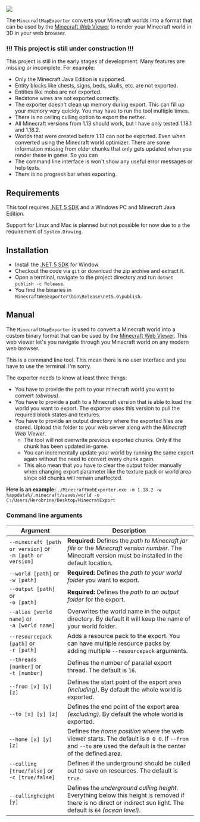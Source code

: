﻿![](images/minecraft-web-viewer.png)

The `MinecraftMapExporter` converts your Minecraft worlds into a format that can be used by the [Minecraft Web Viewer](https://github.com/Arcus92/MinecraftWebViewer) to render your Minecraft world in 3D in your web browser.

### !!! This project is still under construction !!!

This project is still in the early stages of development. Many features are missing or incomplete. For example:
- Only the Minecraft Java Edition is supported.
- Entity blocks like chests, signs, beds, skulls, etc. are not exported.
- Entities like mobs are not exported.
- Redstone wires are not exported correctly.
- The exporter doesn't clean up memory during export. This can fill up your memory very quickly. You may have to run the tool multiple times.
- There is no ceiling culling option to export the nether.
- All Minecraft versions from 1.13 should work, but I have only tested 1.18.1 and 1.18.2.
- Worlds that were created before 1.13 can not be exported. Even when converted using the Minecraft world optimizer. There are some information missing from older chunks that only gets updated when you render these in game. So you can 
- The command line interface is won't show any useful error messages or help texts.
- There is no progress bar when exporting.
 

## Requirements

This tool requires [.NET 5 SDK](https://dotnet.microsoft.com/en-us/download/dotnet/5.0) and a Windows PC and Minecraft Java Edition. 

Support for Linux and Mac is planned but not possible for now due to a the requirement of `System.Drawing`.

## Installation

- Install the [.NET 5 SDK](https://dotnet.microsoft.com/en-us/download/dotnet/5.0) for Window
- Checkout the code via `git` or download the zip archive and extract it.
- Open a terminal, navigate to the project directory and run `dotnet publish -c Release`.
- You find the binaries in `MinecraftWebExporter\bin\Release\net5.0\publish`.

## Manual

The `MinecraftMapExporter` is used to convert a Minecraft world into a custom binary format that can be used by the [Minecraft Web Viewer](https://github.com/Arcus92/MinecraftWebViewer). This web viewer let's you navigate through you Minecraft world on any modern web browser.

This is a command line tool. This mean there is no user interface and you have to use the terminal. I'm sorry.

The exporter needs to know at least three things:
- You have to provide the path to your minecraft world you want to convert *(obvious)*.
- You have to provide a path to a Minecraft version that is able to load the world you want to export. The exporter uses this version to pull the required block states and textures.
- You have to provide an output directory where the exported files are stored. Upload this folder to your web server along with the *Minecraft Web Viewer*. 
  - The tool will not overwrite previous exported chunks. Only if the chunk has been updated in-game. 
  - You can incrementally update your world by running the same export again without the need to convert every chunk again.
  - This also mean that you have to clear the output folder manually when changing export parameter like the texture pack or world area since old chunks will remain unaffected.

**Here is an example:** `./MinecraftWebExporter.exe -m 1.18.2 -w %appdata%/.minecraft/saves/world -o C:/Users/Herobrine/Desktop/MinecratExport`

### Command line arguments

| Argument                                                        | Description                                                                                                                                                         | 
|-----------------------------------------------------------------|---------------------------------------------------------------------------------------------------------------------------------------------------------------------|
| `--minecraft [path or version]` or <br/> `-m [path or version]` | **Required:** Defines the *path to Minecraft jar file* or the *Minecraft version number*. The Minecraft version must be installed in the default location.          |
| `--world [path]` or <br/> `-w [path]`                           | **Required:** Defines the *path to your world folder* you want to export.                                                                                           | 
| `--output [path]` or <br/> `-o [path]`                          | **Required:** Defines the *path to an output folder* for the export.                                                                                                |
| `--alias [world name]` or <br/> `-a [world name]`               | Overwrites the world name in the output directory. By default it will keep the name of your world folder.                                                           |
| `--resourcepack [path]` or <br/> `-r [path]`                    | Adds a resource pack to the export. You can have multiple resource packs by adding multiple `--resourcepack` arguments.                                             |
| `--threads [number]` or <br/> `-t [number]`                     | Defines the number of parallel export thread. The default is `16`.                                                                                                  |
| `--from [x] [y] [z]`                                            | Defines the start point of the export area *(including)*. By default the whole world is exported.                                                                   |
| `--to [x] [y] [z]`                                              | Defines the end point of the export area *(excluding)*. By default the whole world is exported.                                                                     |
| `--home [x] [y] [z]`                                            | Defines the *home position* where the web viewer starts. The default is `0 0 0`. If `--from` and `--to` are used the default is the center of the defined area.     |
| `--culling [true/false]` or <br/> `-c [true/false]`             | Defines if the underground should be culled out to save on resources. The default is `true`.                                                                        |
| `--cullingheight [y]`                                           | Defines the *underground culling height*. Everything below this height is removed if there is no direct or indirect sun light. The default is `64` *(ocean level)*. |

